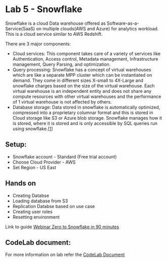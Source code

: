 # Lab 5 - Snowflake


Snowflake is a cloud Data warehouse offered as Software-as-a-Service(SaaS) on multiple clouds(AWS and Azure) for analytics workload. This is a cloud service similar to AWS Redshift.

There are 3 major components:
* Cloud services: This component takes care of a variety of services like Authentication, Access control, Metadata management, Infrastructure management, Query Parsing, and optimization.
* Query processing: Snowflake has a concept of virtual warehouses which are like a separate MPP cluster which can be instantiated on demand. They come in different sizes X-small to 4X-Large and snowflake charges based on the size of the virtual warehouse. Each virtual warehouse is an independent entity and does not share any compute resources with other virtual warehouses and the performance of 1 virtual warehouse is not affected by others.
* Database storage: Data stored in snowflake is automatically optimized, compressed into a proprietary columnar format and this is stored in Cloud storage like S3 or Azure blob storage. Snowflake manages how it is stored, where it is stored and is only accessible by SQL queries run using snowflake.[[1](https://medium.com/@achilleus/snowflake-cloud-data-warehouse-66569157a399)]



## Setup:

- Snowflake account - Standard (Free trial account)
- Choose Cloud Provider - AWS
- Set Region - US East

## Hands on
* Creating Databse
* Loading database from S3
* Replication Databse based on use case
* Creating user roles
* Resetting environment

Link to guide [Webinar Zero to Snowflake in 90 minutes](https://guides.snowflake.com/guide/getting_started_with_snowflake/#0)

## CodeLab document:  
For more information on lab refer the [CodeLab Document](https://codelabs-preview.appspot.com/?file_id=1UVHcXn-L02bQKkmgh6N_Lyg0SC4suv8IdJCXBEoW_F0#0)

